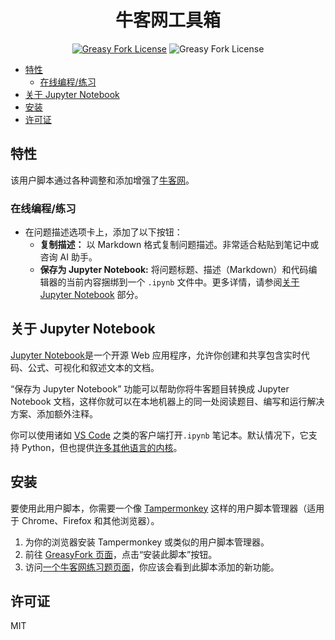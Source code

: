 <div align="center" width="100%">

# 牛客网工具箱 <!-- omit from toc -->

<a href="https://greasyfork.org/scripts/537724"><img alt="Greasy Fork License" src="https://img.shields.io/greasyfork/v/537724"></a>
![Greasy Fork License](https://img.shields.io/greasyfork/l/537724)

</div>

- [特性](#特性)
  - [在线编程/练习](#在线编程练习)
- [关于 Jupyter Notebook](#关于-jupyter-notebook)
- [安装](#安装)
- [许可证](#许可证)

## 特性

该用户脚本通过各种调整和添加增强了[牛客网](https://www.nowcoder.com/)。

### 在线编程/练习

- 在问题描述选项卡上，添加了以下按钮：
    - **复制描述：** 以 Markdown 格式复制问题描述。非常适合粘贴到笔记中或咨询 AI 助手。
    - **保存为 Jupyter Notebook:** 将问题标题、描述（Markdown）和代码编辑器的当前内容捆绑到一个 `.ipynb` 文件中。更多详情，请参阅[关于 Jupyter Notebook](#关于-jupyter-notebook) 部分。

## 关于 Jupyter Notebook

[Jupyter Notebook](https://jupyter-notebook.readthedocs.io/en/latest/)是一个开源 Web 应用程序，允许你创建和共享包含实时代码、公式、可视化和叙述文本的文档。

“保存为 Jupyter Notebook” 功能可以帮助你将牛客题目转换成 Jupyter Notebook 文档，这样你就可以在本地机器上的同一处阅读题目、编写和运行解决方案、添加额外注释。

你可以使用诸如 [VS Code](https://code.visualstudio.com/docs/datascience/jupyter-notebooks) 之类的客户端打开`.ipynb` 笔记本。默认情况下，它支持 Python，但也提供[许多其他语言的内核](https://github.com/jupyter/jupyter/wiki/Jupyter-kernels)。

## 安装

要使用此用户脚本，你需要一个像 [Tampermonkey](https://www.tampermonkey.net/) 这样的用户脚本管理器（适用于 Chrome、Firefox 和其他浏览器）。

1. 为你的浏览器安装 Tampermonkey 或类似的用户脚本管理器。
2. 前往 [GreasyFork 页面](https://greasyfork.org/zh-CN/scripts/537724)，点击“安装此脚本”按钮。
3. 访问[一个牛客网练习题页面](https://www.nowcoder.com/practice/650474f313294468a4ded3ce0f7898b9)，你应该会看到此脚本添加的新功能。

## 许可证

MIT
